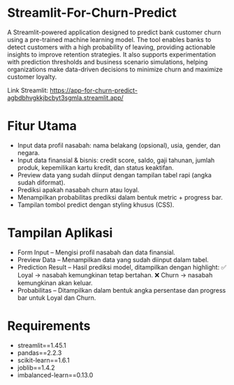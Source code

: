 # Streamlit-For-Churn-Predict

A Streamlit-powered application designed to predict bank customer churn using a pre-trained machine learning model. The tool enables banks to detect customers with a high probability of leaving, providing actionable insights to improve retention strategies. It also supports experimentation with prediction thresholds and business scenario simulations, helping organizations make data-driven decisions to minimize churn and maximize customer loyalty.

Link Streamlit: https://app-for-churn-predict-agbdbhvgkkjbcbyt3sgmla.streamlit.app/

# Fitur Utama
- Input data profil nasabah: nama belakang (opsional), usia, gender, dan negara.
- Input data finansial & bisnis: credit score, saldo, gaji tahunan, jumlah produk, kepemilikan kartu kredit, dan status keaktifan.
- Preview data yang sudah diinput dengan tampilan tabel rapi (angka sudah diformat).
- Prediksi apakah nasabah churn atau loyal.
- Menampilkan probabilitas prediksi dalam bentuk metric + progress bar.
- Tampilan tombol predict dengan styling khusus (CSS).

# Tampilan Aplikasi

- Form Input – Mengisi profil nasabah dan data finansial.
- Preview Data – Menampilkan data yang sudah diinput dalam tabel.
- Prediction Result – Hasil prediksi model, ditampilkan dengan highlight:
  ✅ Loyal → nasabah kemungkinan tetap bertahan.
  ❌ Churn → nasabah kemungkinan akan keluar.
- Probabilitas – Ditampilkan dalam bentuk angka persentase dan progress bar untuk Loyal dan Churn.

# Requirements
- streamlit==1.45.1
- pandas==2.2.3
- scikit-learn==1.6.1
- joblib==1.4.2
- imbalanced-learn==0.13.0
